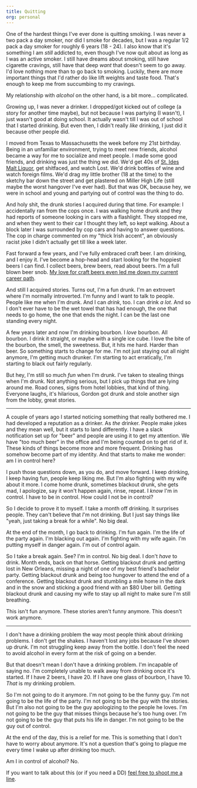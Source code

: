 ```yaml
---
title: Quitting
org: personal
---
```


One of the hardest things I've ever done is quitting smoking. I was never a
two pack a day smoker, nor did I smoke for decades, but I was a regular 1/2
pack a day smoker for roughly 6 years (18 - 24). I also know that it's
something I am _still_ addicted to, even though I've now quit about as long as
I was an active smoker. I still have dreams about smoking, still have
cigarette cravings, still have that deep _want_ that doesn't seem to go away.
I'd love nothing more than to go back to smoking. Luckily, there are more
important things that I'd rather do like lift weights and taste food. That's
enough to keep me from succumbing to my cravings.

My relationship with _alcohol_ on the other hand, is a bit more...
complicated.

Growing up, I was never a drinker. I dropped/got kicked out of college (a
story for another time maybe), but not because I was partying (I wasn't), I
just wasn't good at doing school. It actually wasn't till I was out of school
that I started drinking. But even then, I didn't really _like_ drinking, I
just did it because other people did.

I moved from Texas to Massachusetts the week before my 21st birthday. Being in
an unfamiliar environment, trying to meet new friends, alcohol became a way
for me to socialize and meet people. I made some good friends, and drinking
was just the thing we did. We'd get 40s of [St. Ides Malt Liquor][st-ides],
get shitfaced, and watch Lost. We'd drink bottles of wine and watch foreign
films. We'd drag my little brother (18 at the time) to the sketchy bar down
the street and get plastered on Miller High Life (still maybe the worst
hangover I've ever had). But that was OK, because hey, we were in school and
young and partying out of control was the thing to do.

[st-ides]: http://pabstbrewingco.com/blog/beer/st-ides/

And holy shit, the drunk stories I acquired during that time. For example: I
accidentally ran from the cops once. I was walking home drunk and they had
reports of someone looking in cars with a flashlight. They stopped me, and
when they went to their car I thought they left, so kept walking. About a
block later I was surrounded by cop cars and having to answer questions. The
cop in charge commented on my "thick Irish accent", an obviously racist joke I
didn't actually get till like a week later.

Fast forward a few years, and I've fully embraced craft beer. I am drinking,
and I enjoy it. I've become a hop-head and start looking for the hoppiest beers I
can find. I collect beers, brew beers, read about beers. I'm a full blown beer
snob. [My love for craft beers even led me down my current career
path](/blog/one-year).

And still I acquired stories. Turns out, I'm a fun drunk. I'm an extrovert
where I'm normally introverted. I'm funny and I want to talk to people. People
like me when I'm drunk. And I can _drink_, too. I can drink _a lot_. And so I
don't ever have to be the wet towel that has had enough, the one that needs to
go home, the one that ends the night. I can be the last one standing every
night.

A few years later and now I'm drinking bourbon. I _love_ bourbon. All bourbon.
I drink it straight, or maybe with a single ice cube. I love the bite of the
bourbon, the smell, the sweetness. But, it hits me hard. Harder than beer. So
something starts to change for me. I'm not just staying out all night anymore,
I'm getting much drunker. I'm starting to act erratically, I'm starting to
black out fairly regularly.

But hey, I'm still so much _fun_ when I'm drunk. I've taken to stealing things
when I'm drunk. Not anything serious, but I pick up things that are lying
around me. Road cones, signs from hotel lobbies, that kind of thing. Everyone
laughs, it's hilarious, Gordon got drunk and stole another sign from the
lobby, great stories.

---

A couple of years ago I started noticing something that really bothered me. I
had developed a reputation as a drinker. As _the_ drinker. People make jokes
and they mean well, but it starts to land differently. I have a slack
notification set up for "beer" and people are using it to get my attention. We
have "too much beer" in the office and I'm being counted on to get rid of it.
These kinds of things become more and more frequent. Drinking has somehow
become part of my identity. And that starts to make me wonder: am I in control
here?

I push those questions down, as you do, and move forward. I keep drinking, I
keep having fun, people keep liking me. But I'm also fighting with my wife
about it more. I come home drunk, sometimes blackout drunk, she gets mad, I
apologize, say it won't happen again, rinse, repeat. I _know_ I'm in control.
I have to be in control. How could I not be in control?

So I decide to prove it to myself. I take a month off drinking. It surprises
people. They can't believe that _I_'m not drinking. But I just say things like
"yeah, just taking a break for a while". No big deal.

At the end of the month, I go back to drinking. I'm fun again. I'm the life of
the party again. I'm blacking out again. I'm fighting with my wife again. I'm
putting myself in danger again. I'm out of control again.

So I take a break again. See? I'm in control. No big deal. I don't _have_ to
drink. Month ends, back on that horse. Getting blackout drunk and getting lost
in New Orleans, missing a night of one of my best friend's bachelor party.
Getting blackout drunk and being too hungover to attend the end of a
conference.  Getting blackout drunk and stumbling a mile home in the dark and
in the snow and sticking a good friend with an $80 Uber bill. Getting blackout
drunk and causing my wife to stay up all night to make sure I'm still
breathing.

This isn't fun anymore. These stories aren't funny anymore. This doesn't work
anymore.

---

I don't have a drinking problem the way most people think about drinking
problems. I don't get the shakes. I haven't lost any jobs because I've shown
up drunk. I'm not struggling keep away from the bottle. I don't feel the need
to avoid alcohol in every form at the risk of going on a bender.

But that doesn't mean I don't have a drinking problem. I'm incapable of saying
no. I'm completely unable to walk away from drinking once it's started. If I
have 2 beers, I have 20. If I have one glass of bourbon, I have 10. _That_ is
my drinking problem.

So I'm not going to do it anymore. I'm not going to be the funny guy. I'm not
going to be the life of the party. I'm not going to be the guy with the
stories. But I'm also not going to be the guy apologizing to the people he
loves.  I'm not going to be the guy that misses things because he's too hung
over. I'm not going to be the guy that puts his life in danger. I'm not going
to be the guy out of control.

At the end of the day, this is a relief for me. This is something that I don't
have to worry about anymore. It's not a question that's going to plague me
every time I wake up after drinking too much.

Am I in control of alcohol? No.

If you want to talk about this (or if you need a DD) [feel free to shoot me a
line](mailto:gordon@fonten.io).
